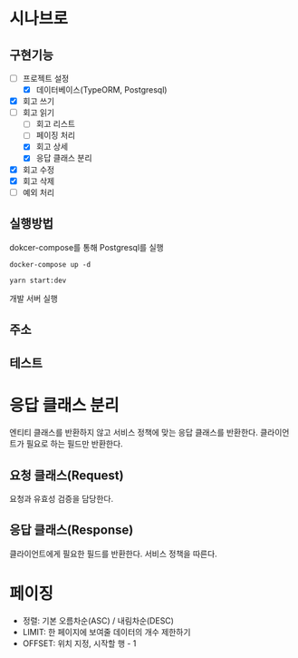 # 시나브로

## 구현기능

- [ ] 프로젝트 설정
    - [x] 데이터베이스(TypeORM, Postgresql)
- [x] 회고 쓰기
- [ ] 회고 읽기
    - [ ] 회고 리스트
    - [ ] 페이징 처리
    - [x] 회고 상세
    - [x] 응답 클래스 분리
- [x] 회고 수정
- [x] 회고 삭제
- [ ] 예외 처리

## 실행방법

dokcer-compose를 통해 Postgresql를 실행

```shell
docker-compose up -d
```

```shell
yarn start:dev
```

개발 서버 실행

## 주소

## 테스트

# 응답 클래스 분리

엔티티 클래스를 반환하지 않고 서비스 정책에 맞는 응답 클래스를 반환한다. 클라이언트가 필요로 하는 필드만 반환한다.

## 요청 클래스(Request)

요청과 유효성 검증을 담당한다.

## 응답 클래스(Response)

클라이언트에게 필요한 필드를 반환한다. 서비스 정책을 따른다.

# 페이징

- 정렬: 기본 오름차순(ASC) / 내림차순(DESC)
- LIMIT: 한 페이지에 보여줄 데이터의 개수 제한하기
- OFFSET: 위치 지정, 시작할 행 - 1
